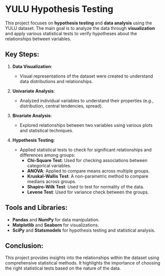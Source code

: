 # YULU Hypothesis Testing

This project focuses on **hypothesis testing** and **data analysis** using the YULU dataset. The main goal is to analyze the data through **visualization** and apply various statistical tests to verify hypotheses about the relationships between variables. 

## Key Steps:
1. **Data Visualization**:
   - Visual representations of the dataset were created to understand data distributions and relationships.

2. **Univariate Analysis**:
   - Analyzed individual variables to understand their properties (e.g., distribution, central tendencies, spread).

3. **Bivariate Analysis**:
   - Explored relationships between two variables using various plots and statistical techniques.

4. **Hypothesis Testing**:
   - Applied statistical tests to check for significant relationships and differences among groups:
     - **Chi-Square Test**: Used for checking associations between categorical variables.
     - **ANOVA**: Applied to compare means across multiple groups.
     - **Kruskal-Wallis Test**: A non-parametric method to compare medians across groups.
     - **Shapiro-Wilk Test**: Used to test for normality of the data.
     - **Levene Test**: Used for variance check between the groups.

## Tools and Libraries:
- **Pandas** and **NumPy** for data manipulation.
- **Matplotlib** and **Seaborn** for visualizations.
- **SciPy** and **Statsmodels** for hypothesis testing and statistical analysis.

## Conclusion:
This project provides insights into the relationships within the dataset using comprehensive statistical methods. It highlights the importance of choosing the right statistical tests based on the nature of the data.
